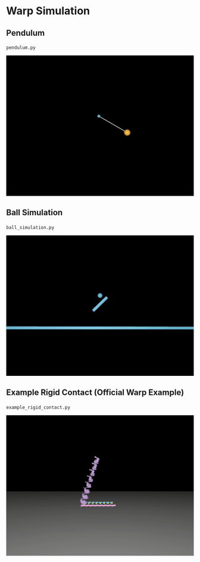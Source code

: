 # Warp Simulation

## Pendulum

`pendulum.py`

![Pendulum](pendulum.gif)

## Ball Simulation

`ball_simulation.py`

![Ball Simulation](ball_simulation.gif)

## Example Rigid Contact (Official Warp Example)

`example_rigid_contact.py`

![Example Rigid Contact](example_rigid_contact.gif)